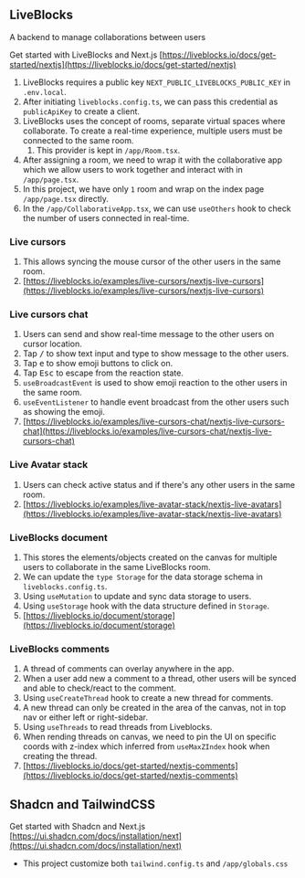 ## LiveBlocks
A backend to manage collaborations between users

Get started with LiveBlocks and Next.js [https://liveblocks.io/docs/get-started/nextjs](https://liveblocks.io/docs/get-started/nextjs)

1. LiveBlocks requires a public key `NEXT_PUBLIC_LIVEBLOCKS_PUBLIC_KEY` in `.env.local`. 
2. After initiating `liveblocks.config.ts`, we can pass this credential as `publicApiKey` to create a client.
3. LiveBlocks uses the concept of rooms, separate virtual spaces where collaborate. To create a real-time experience, multiple users must be connected to the same room.
   1. This provider is kept in `/app/Room.tsx`. 
4. After assigning a room, we need to wrap it with the collaborative app which we allow users to work together and interact with in `/app/page.tsx`. 
5. In this project, we have only `1` room and wrap on the index page `/app/page.tsx` directly. 
6. In the `/app/CollaborativeApp.tsx`, we can use `useOthers` hook to check the number of users connected in real-time. 

### Live cursors

1. This allows syncing the mouse cursor of the other users in the same room. 
2. [https://liveblocks.io/examples/live-cursors/nextjs-live-cursors](https://liveblocks.io/examples/live-cursors/nextjs-live-cursors)

### Live cursors chat
1. Users can send and show real-time message to the other users on cursor location.
2. Tap <kbd>/</kbd> to show text input and type to show message to the other users.
3. Tap <kbd>e</kbd> to show emoji buttons to click on.
4. Tap <kbd>Esc</kbd> to escape from the reaction state. 
5. `useBroadcastEvent` is used to show emoji reaction to the other users in the same room. 
6. `useEventListener` to handle event broadcast from the other users such as showing the emoji. 
7. [https://liveblocks.io/examples/live-cursors-chat/nextjs-live-cursors-chat](https://liveblocks.io/examples/live-cursors-chat/nextjs-live-cursors-chat)

### Live Avatar stack
1. Users can check active status and if there's any other users in the same room.
2. [https://liveblocks.io/examples/live-avatar-stack/nextjs-live-avatars](https://liveblocks.io/examples/live-avatar-stack/nextjs-live-avatars)

### LiveBlocks document
1. This stores the elements/objects created on the canvas for multiple users to collaborate in the same LiveBlocks room. 
2. We can update the `type Storage` for the data storage schema in `liveblocks.config.ts`.
3. Using `useMutation` to update and sync data storage to users. 
4. Using `useStorage` hook with the data structure defined in `Storage`.
5. [https://liveblocks.io/document/storage](https://liveblocks.io/document/storage)

### LiveBlocks comments
1. A thread of comments can overlay anywhere in the app.
2. When a user add new a comment to a thread, other users will be synced and able to check/react to the comment.
3. Using `useCreateThread` hook to create a new thread for comments.
4. A new thread can only be created in the area of the canvas, not in top nav or either left or right-sidebar. 
5. Using `useThreads` to read threads from Liveblocks. 
6. When rending threads on canvas, we need to pin the UI on specific coords with z-index which inferred from `useMaxZIndex` hook when creating the thread. 
7. [https://liveblocks.io/docs/get-started/nextjs-comments](https://liveblocks.io/docs/get-started/nextjs-comments)

## Shadcn and TailwindCSS

Get started with Shadcn and Next.js [https://ui.shadcn.com/docs/installation/next](https://ui.shadcn.com/docs/installation/next)

- This project customize both `tailwind.config.ts` and `/app/globals.css`
